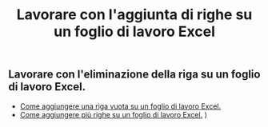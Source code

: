 ﻿---
title: Lavorare con l'aggiunta di righe su un foglio di lavoro Excel
second_title: Aspose.Cells Cloud Documen
linktitle: Anno Domini
type: docs
url: /it/rows/add/
keywords: Working with adding row on an Excel worksheet. How to add rows on an Excel worksheet
description: Aspose.Cells Cloud REST API supporta l'aggiunta di righe su un foglio di lavoro Excel. L'SDK supporta tipi di linguaggi di sviluppo. Includono Android, C#, Go, Java, NodeJS, Perl, PHP, Python, Ruby e swift
weight: 20
---
## Lavorare con l'eliminazione della riga su un foglio di lavoro Excel.

- [Come aggiungere una riga vuota su un foglio di lavoro Excel.](/cells/it/rows/add/row/) 
- [Come aggiungere più righe su un foglio di lavoro Excel.](/cells/it/rows/add/rows/) ) 
